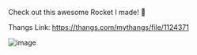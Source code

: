 Check out this awesome Rocket I made! 🚀

Thangs Link: https://thangs.com/mythangs/file/1124371

![image](https://github.com/user-attachments/assets/126c1327-7c22-48ca-a965-16502927ccdb)

